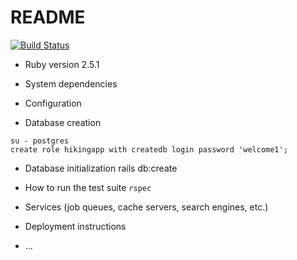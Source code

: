 # README

[![Build Status](https://travis-ci.com/dnamsons/Hiking-App.svg?token=sr4VzKTwwG8My2xETy12&branch=master)](https://travis-ci.com/dnamsons/Hiking-App)

* Ruby version
2.5.1
* System dependencies

* Configuration

* Database creation

```
su - postgres
create role hikingapp with createdb login password 'welcome1';
```

* Database initialization
rails db:create

* How to run the test suite
`rspec`
* Services (job queues, cache servers, search engines, etc.)

* Deployment instructions

* ...
